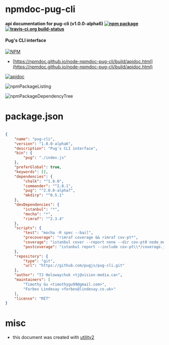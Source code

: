 # npmdoc-pug-cli

#### api documentation for  pug-cli (v1.0.0-alpha6)  [![npm package](https://img.shields.io/npm/v/npmdoc-pug-cli.svg?style=flat-square)](https://www.npmjs.org/package/npmdoc-pug-cli) [![travis-ci.org build-status](https://api.travis-ci.org/npmdoc/node-npmdoc-pug-cli.svg)](https://travis-ci.org/npmdoc/node-npmdoc-pug-cli)

#### Pug's CLI interface

[![NPM](https://nodei.co/npm/pug-cli.png?downloads=true&downloadRank=true&stars=true)](https://www.npmjs.com/package/pug-cli)

- [https://npmdoc.github.io/node-npmdoc-pug-cli/build/apidoc.html](https://npmdoc.github.io/node-npmdoc-pug-cli/build/apidoc.html)

[![apidoc](https://npmdoc.github.io/node-npmdoc-pug-cli/build/screenCapture.buildCi.browser.%252Ftmp%252Fbuild%252Fapidoc.html.png)](https://npmdoc.github.io/node-npmdoc-pug-cli/build/apidoc.html)

![npmPackageListing](https://npmdoc.github.io/node-npmdoc-pug-cli/build/screenCapture.npmPackageListing.svg)

![npmPackageDependencyTree](https://npmdoc.github.io/node-npmdoc-pug-cli/build/screenCapture.npmPackageDependencyTree.svg)



# package.json

```json

{
    "name": "pug-cli",
    "version": "1.0.0-alpha6",
    "description": "Pug's CLI interface",
    "bin": {
        "pug": "./index.js"
    },
    "preferGlobal": true,
    "keywords": [],
    "dependencies": {
        "chalk": "^1.0.0",
        "commander": "^2.8.1",
        "pug": "^2.0.0-alpha7",
        "mkdirp": "^0.5.1"
    },
    "devDependencies": {
        "istanbul": "*",
        "mocha": "*",
        "rimraf": "^2.3.4"
    },
    "scripts": {
        "test": "mocha -R spec --bail",
        "precoverage": "rimraf coverage && rimraf cov-pt*",
        "coverage": "istanbul cover --report none --dir cov-pt0 node_modules/mocha/bin/_mocha -- -R dot",
        "postcoverage": "istanbul report --include cov-pt\\*/coverage.json && rimraf cov-pt*"
    },
    "repository": {
        "type": "git",
        "url": "https://github.com/pugjs/pug-cli.git"
    },
    "author": "TJ Holowaychuk <tj@vision-media.ca>",
    "maintainers": [
        "Timothy Gu <timothygu99@gmail.com>",
        "Forbes Lindesay <forbes@lindesay.co.uk>"
    ],
    "license": "MIT"
}
```



# misc
- this document was created with [utility2](https://github.com/kaizhu256/node-utility2)

